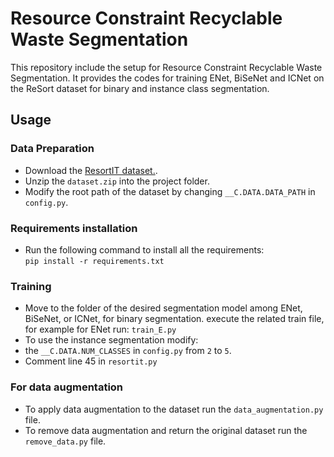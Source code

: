 # Resource Constraint Recyclable Waste Segmentation
This repository include the setup for Resource Constraint Recyclable Waste Segmentation. It provides the codes for training ENet, BiSeNet and ICNet on the ReSort dataset for binary and instance class segmentation.

## Usage

### Data Preparation
* Download the [ResortIT dataset.](https://drive.google.com/file/d/14ThGc53okYC61AnTXFAofiYYY8PTZYtl/view?usp=share_link).
* Unzip the ```dataset.zip``` into the project folder.
* Modify the root path of the dataset by changing ```__C.DATA.DATA_PATH``` in ```config.py```.

### Requirements installation
* Run the following command to install all the requirements:  
       `pip install -r requirements.txt`

### Training
* Move to the folder of the desired segmentation model among ENet, BiSeNet, or ICNet, for binary segmentation. execute the related train file, for example for ENet run: `train_E.py`
* To use the instance segmentation modify:
*  the ```__C.DATA.NUM_CLASSES``` in ```config.py``` from `2` to `5`.
* Comment line 45 in ```resortit.py```

### For data augmentation
* To apply data augmentation to the dataset run the ```data_augmentation.py``` file.
* To remove data augmentation and return the original dataset run the ```remove_data.py``` file.
